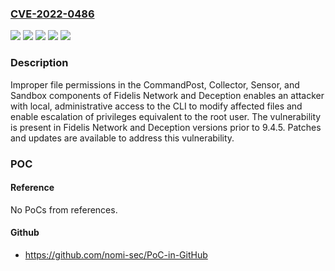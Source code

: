 ### [CVE-2022-0486](https://cve.mitre.org/cgi-bin/cvename.cgi?name=CVE-2022-0486)
![](https://img.shields.io/static/v1?label=Product&message=Fidelis%20Deception&color=blue)
![](https://img.shields.io/static/v1?label=Product&message=Fidelis%20Network&color=blue)
![](https://img.shields.io/static/v1?label=Version&message=Fidelis%20Deception%3C%209.4.5%20&color=brighgreen)
![](https://img.shields.io/static/v1?label=Version&message=Fidelis%20Network%3C%209.4.5%20&color=brighgreen)
![](https://img.shields.io/static/v1?label=Vulnerability&message=CWE-276%20Incorrect%20Default%20Permissions&color=brighgreen)

### Description

Improper file permissions in the CommandPost, Collector, Sensor, and Sandbox components of Fidelis Network and Deception enables an attacker with local, administrative access to the CLI to modify affected files and enable escalation of privileges equivalent to the root user. The vulnerability is present in Fidelis Network and Deception versions prior to 9.4.5. Patches and updates are available to address this vulnerability.

### POC

#### Reference
No PoCs from references.

#### Github
- https://github.com/nomi-sec/PoC-in-GitHub

